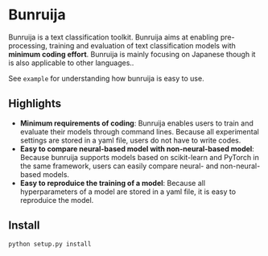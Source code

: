 # Bunruija
Bunruija is a text classification toolkit.
Bunruija aims at enabling pre-processing, training and evaluation of text classification models with **minimum coding effort**.
Bunruija is mainly focusing on Japanese though it is also applicable to other languages..

See `example` for understanding how bunruija is easy to use.

## Highlights
- **Minimum requirements of coding**: Bunruija enables users to train and evaluate their models through command lines. Because all experimental settings are stored in a yaml file, users do not have to write codes.
- **Easy to compare neural-based model with non-neural-based model**: Because bunruija supports models based on scikit-learn and PyTorch in the same framework, users can easily compare neural- and non-neural-based models.
- **Easy to reproduice the training of a model**: Because all hyperparameters of a model are stored in a yaml file, it is easy to reproduice the model.


## Install
```
python setup.py install
```
